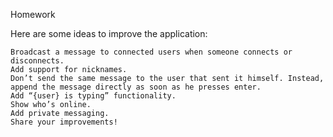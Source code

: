 Homework

Here are some ideas to improve the application:

    Broadcast a message to connected users when someone connects or disconnects.
    Add support for nicknames.
    Don’t send the same message to the user that sent it himself. Instead, append the message directly as soon as he presses enter.
    Add “{user} is typing” functionality.
    Show who’s online.
    Add private messaging.
    Share your improvements!

